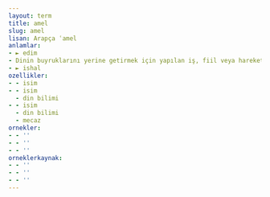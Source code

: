 ```yaml
---
layout: term
title: amel
slug: amel
lisan: Arapça ʿamel
anlamlar:
- ► edim
- Dinin buyruklarını yerine getirmek için yapılan iş, fiil veya hareket
- ► ishal
ozellikler:
- - isim
- - isim
  - din bilimi
- - isim
  - din bilimi
  - mecaz
ornekler:
- - ''
- - ''
- - ''
orneklerkaynak:
- - ''
- - ''
- - ''
---
```

